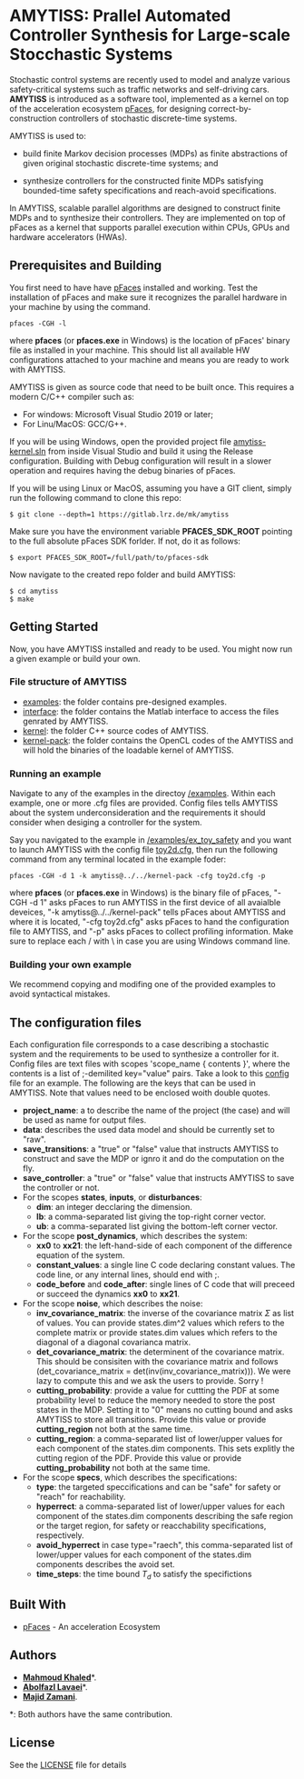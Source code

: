# **AMYTISS**: Prallel Automated Controller Synthesis for Large-scale Stocchastic Systems  

Stochastic control systems are recently used to model and analyze various safety-critical systems such as traffic networks and self-driving cars.
**AMYTISS** is introduced as a software tool, implemented as a kernel on top of the acceleration ecosystem [pFaces](http://www.parallall.com/pfaces), for designing correct-by-construction controllers of stochastic discrete-time systems.

AMYTISS is used to:

- build finite Markov decision processes (MDPs) as finite abstractions of given original stochastic discrete-time systems; and  

- synthesize controllers for the constructed finite MDPs satisfying bounded-time safety specifications and reach-avoid specifications.

In AMYTISS, scalable parallel algorithms are designed to construct finite MDPs and to synthesize their controllers. They are implemented on top of pFaces as a kernel that supports parallel execution within CPUs, GPUs and hardware accelerators (HWAs). 

## **Prerequisites and Building**

You first need to have have [pFaces](http://www.parallall.com/pfaces) installed and working. Test the installation of pFaces and make sure it recognizes the parallel hardware in your machine by using the command.

```
pfaces -CGH -l
```

where **pfaces** (or **pfaces.exe** in Windows) is the location of pFaces' binary file as installed in your machine. This should list all available HW configurations attached to your machine and means you are ready to work with AMYTISS.

AMYTISS is given as source code that need to be built once. This requires a modern C/C++ compiler such as:

- For windows: Microsoft Visual Studio 2019 or later;
- For Linu/MacOS: GCC/G++.

If you will be using Windows, open the provided project file [amytiss-kernel.sln](amytiss-kernel.sln) from inside Visual Studio and build it using the Release configuration. Building with Debug configuration will result in a slower operation and requires having the debug binaries of pFaces.

If you will be using Linux or MacOS, assuming you have a GIT client, simply run the following command to clone this repo:

```
$ git clone --depth=1 https://gitlab.lrz.de/mk/amytiss

```

Make sure you have the environment variable **PFACES_SDK_ROOT** pointing to the full absolute pFaces SDK forlder. If not, do it as follows:

```
$ export PFACES_SDK_ROOT=/full/path/to/pfaces-sdk

```

Now navigate to the created repo folder and build AMYTISS:

```
$ cd amytiss
$ make

```

## **Getting Started**

Now, you have AMYTISS installed and ready to be used. You might now run a given example or build your own.

### **File structure of AMYTISS**

- [examples](/examples): the folder contains pre-designed examples.
- [interface](/interface): the folder contains the Matlab interface to access the files genrated by AMYTISS.
- [kernel](/kernel): the folder C++ source codes of AMYTISS.
- [kernel-pack](/kernel-pack): the folder contains the OpenCL codes of the AMYTISS and will hold the binaries of the loadable kernel of AMYTISS.

### **Running an example**

Navigate to any of the examples in the directoy [/examples](/examples). Within each example, one or more .cfg files are provided. Config files tells AMYTISS about the system underconsideration and the requirements it should consider when desiging a controller for the system.

Say you navigated to the example in [/examples/ex_toy_safety](/examples/ex_toy_safety) and you want to launch AMYTISS with the config file [toy2d.cfg](/examples/ex_toy_safety/toy2d.cfg), then run the following command from any terminal located in the example foder:

```
pfaces -CGH -d 1 -k amytiss@../../kernel-pack -cfg toy2d.cfg -p
```

where **pfaces** (or **pfaces.exe** in Windows)  is the binary file of pFaces, "-CGH -d 1" asks pFaces to run AMYTISS in the first device of all avaialble deveices, "-k amytiss@../../kernel-pack" tells pFaces about AMYTISS and where it is located, "-cfg toy2d.cfg" asks pFaces to hand the configuration file to AMYTISS, and "-p" asks pFaces to collect profiling information. Make sure to replace each / with \ in case you are using Windows command line.

### **Building your own example**

We recommend copying and modifing one of the provided examples to avoid syntactical mistakes.

## **The configuration files**

Each configuration file corresponds to a case describing a stochastic system and the requirements to be used to synthesize a controller for it. Config files are text files with scopes 'scope_name { contents }', where the contents is a list of ;-demilited key="value" pairs. Take a look to this [config](/examples/ex_toy_safety/toy2d.cfg) file for an example. The following are the keys that can be used in AMYTISS. Note that values need to be enclosed woith double quotes.


- **project_name**: a to describe the name of the project (the case) and will be used as name for output files.
- **data**: describes the used data model and should be currently set to "raw".
- **save_transitions**: a "true" or "false" value that instructs AMYTISS to construct and save the MDP or ignro it and do the computation on the fly.
- **save_controller**: a "true" or "false" value that instructs AMYTISS to save the controller or not.
- For the scopes **states**, **inputs**, or **disturbances**:
    - **dim**: an integer decclaring the dimension.
    - **lb**: a comma-separated list giving the top-right corner vector.
    - **ub**: a comma-separated list giving the bottom-left corner vector.
- For the scope **post_dynamics**, which describes the system:
    - **xx0** to **xx21**: the left-hand-side of each component of the difference equation of the system.
    - **constant_values**: a single line C code declaring constant values. The code line, or any internal lines, should end with ;.
    - **code_before** and **code_after**: single lines of C code that will preceed or succeed the dynamics **xx0** to **xx21**.
- For the scope **noise**, which describes the noise:
    - **inv_covariance_matrix**: the inverse of the covariance matrix $\Sigma$ as list of values. You can provide states.dim^2 values which refers to the complete matrix or provide states.dim values which refers to the diagonal of a diagonal covarianca matrix.
    - **det_covariance_matrix**: the determinent of the covariance matrix. This should be consisiten with the covariance matrix and follows (det_covariance_matrix = det(inv(inv_covariance_matrix))). We were lazy to compute this and we ask the users to provide. Sorry !
    - **cutting_probability**: provide a value for cuttting the PDF at some probability level to reduce the memory needed to store the post states in the MDP. Setting it to "0" means no cutting bound and asks AMYTISS to store all transitions. Provide this value or provide **cutting_region** not both at the same time.
    - **cutting_region**: a comma-separated list of lower/upper values for each component of the states.dim components. This sets explitly the cutting region of the PDF. Provide this value or provide **cutting_probability** not both at the same time.
- For the scope **specs**, which describes the specifications:
    - **type**: the targeted speccifications and can be "safe" for safety or "reach" for reachability.
    - **hyperrect**: a comma-separated list of lower/upper values for each component of the states.dim components describing the safe region or the target region, for safety or reacchability specifications, respectively.
    - **avoid_hyperrect** in case type="raech", this comma-separated list of lower/upper values for each component of the states.dim components describes the avoid set.
    - **time_steps**: the time bound $T_d$ to satisfy the specifictions


## **Built With**

- [pFaces](http://www.parallall.com/pfaces) - An acceleration Ecosystem

## **Authors**

- [**Mahmoud Khaled**](http://www.mahmoud-khaled.com)*.
- [**Abolfazl Lavaei**](http://www.hyconsys.com/members/lavaei)*.
- [**Majid Zamani**](http://www.hyconsys.com/members/mzamani).

*: Both authors have the same contribution.

## **License**

See the [LICENSE](LICENSE) file for details
